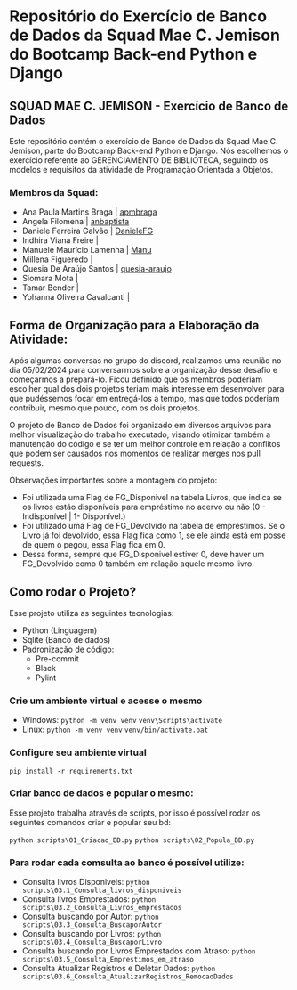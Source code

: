 # Repositório do Exercício de Banco de Dados da Squad Mae C. Jemison do Bootcamp Back-end Python e Django

## SQUAD MAE C. JEMISON - Exercício de Banco de Dados

Este repositório contém o exercício de Banco de Dados da Squad Mae C. Jemison, parte do Bootcamp Back-end Python e Django. Nós escolhemos o exercício referente ao GERENCIAMENTO DE BIBLIOTECA, seguindo os modelos e requisitos da atividade de Programação Orientada a Objetos.

### Membros da Squad:

- Ana Paula Martins Braga | [apmbraga](https://github.com/apmbraga)
- Angela Filomena | [anbaptista](https://github.com/anbaptista/)
- Daniele Ferreira Galvão | [DanieleFG](https://github.com/DanieleFG)
- Indhira Viana Freire |
- Manuele Maurício Lamenha | [Manu](https://github.com/Manu3052)
- Millena Figueredo |
- Quesia De Araújo Santos | [quesia-araujo](https://github.com/quesia-araujo)
- Siomara Mota |
- Tamar Bender |
- Yohanna Oliveira Cavalcanti |

## Forma de Organização para a Elaboração da Atividade:
Após algumas conversas no grupo do discord, realizamos uma reunião no dia 05/02/2024 para conversarmos sobre a organização desse desafio e começarmos a prepará-lo. Ficou definido que os membros poderiam escolher qual dos dois projetos teriam mais interesse em desenvolver para que pudéssemos focar em entregá-los a tempo, mas que todos poderiam contribuir, mesmo que pouco, com os dois projetos.

O projeto de Banco de Dados foi organizado em diversos arquivos para melhor visualização do trabalho executado, visando otimizar também a manutenção do código e se ter um melhor controle em relação a conflitos que podem ser causados nos momentos de realizar merges nos pull requests.

Observações importantes sobre a montagem do projeto:
- Foi utilizada uma Flag de FG_Disponivel na tabela Livros, que indica se os livros estão disponíveis para empréstimo no acervo ou não (0 - Indisponível | 1- Disponível.)
- Foi utilizado uma Flag de FG_Devolvido na tabela de empréstimos. Se o Livro já foi devolvido, essa Flag fica como 1, se ele ainda está em posse de quem o pegou, essa Flag fica em 0.
- Dessa forma, sempre que FG_Disponivel estiver 0, deve haver um FG_Devolvido como 0 também em relação aquele mesmo livro.


## Como rodar o Projeto?
Esse projeto utiliza as seguintes tecnologias:
- Python (Linguagem)
- Sqlite (Banco de dados)
- Padronização de código:
  - Pre-commit
  - Black
  - Pylint
### Crie um ambiente virtual e acesse o mesmo
- Windows:
   `python -m venv venv`
    `venv\Scripts\activate`
- Linux:
   `python -m venv venv`
    `venv/bin/activate.bat`

### Configure seu ambiente virtual
`pip install -r requirements.txt`

### Criar banco de dados e popular o mesmo:

Esse projeto trabalha através de scripts, por isso é possível rodar os seguintes comandos criar e popular seu bd:

`python scripts\01_Criacao_BD.py`
`python scripts\02_Popula_BD.py`

### Para rodar cada comsulta ao banco é possível utilize:

- Consulta livros Disponiveis: `python scripts\03.1_Consulta_livros_disponiveis`
- Consulta livros Emprestados: `python scripts\03.2_Consulta_Livros_emprestados`
- Consulta buscando por Autor: `python scripts\03.3_Consulta_BuscaporAutor`
- Consulta buscando por Livros: `python scripts\03.4_Consulta_BuscaporLivro`
- Consulta buscando por Livros Emprestados com Atraso: `python scripts\03.5_Consulta_Emprestimos_em_atraso`
- Consulta Atualizar Registros e Deletar Dados: `python scripts\03.6_Consulta_AtualizarRegistros_RemocaoDados`
